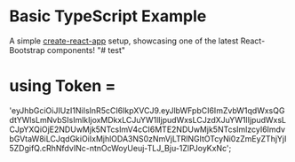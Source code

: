 # Basic TypeScript Example

A simple [create-react-app](CRA-README.md) setup, showcasing one of the latest React-Bootstrap components!
"# test" 


# using Token =
  'eyJhbGciOiJIUzI1NiIsInR5cCI6IkpXVCJ9.eyJlbWFpbCI6ImZvbW1qdWxsQGdtYWlsLmNvbSIsImlkIjoxMDkxLCJuYW1lIjpudWxsLCJzdXJuYW1lIjpudWxsLCJpYXQiOjE2NDUwMjk5NTcsImV4cCI6MTE2NDUwMjk5NTcsImlzcyI6ImdvbGVtaW8iLCJqdGkiOiIxMjhlODA3NS0zNmVjLTRlNGItOTcyNi0zZmEyZThjYjI5ZDgifQ.cRhNfdvINc-ntnOcWoyUeuj-TLJ_Bju-1ZlPJoyKxNc';